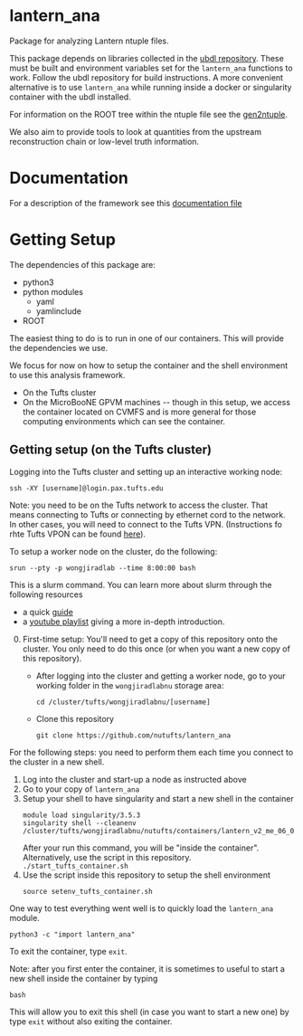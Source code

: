 # lantern_ana

Package for analyzing Lantern ntuple files.

This package depends on libraries collected in the [ubdl repository](https://github.com/larbys/ubdl).
These must be built and environment variables set for the `lantern_ana` functions to work.
Follow the ubdl repository for build instructions.
A more convenient alternative is to use `lantern_ana` while running inside a docker or singularity container with the ubdl installed.

For information on the ROOT tree within the ntuple file see the [gen2ntuple](https://github.com/NuTufts/gen2ntuple/).

We also aim to provide tools to look at quantities from the upstream reconstruction chain or low-level truth information.

# Documentation

For a description of the framework see this [documentation file](lantern_ana_docs.md)

# Getting Setup

The dependencies of this package are:

  * python3
  * python modules
    * yaml
    * yamlinclude
  * ROOT

The easiest thing to do is to run in one of our containers. This will provide the dependencies we use.

We focus for now on how to setup the container and the shell environment to use this analysis framework.

  * On the Tufts cluster
  * On the MicroBooNE GPVM machines -- though in this setup, we access the container located on CVMFS and is more general for those computing environments which can see the container.

## Getting setup (on the Tufts cluster)

Logging into the Tufts cluster and setting up an interactive working node:

  ```
  ssh -XY [username]@login.pax.tufts.edu
  ```

Note: you need to be on the Tufts network to access the cluster.
That means connecting to Tufts or connecting by ethernet cord to the network.
In other cases, you will need to connect to the Tufts VPN.
(Instructions fo rhte Tufts VPON can be found [here](https://access.tufts.edu/vpn)).

To setup a worker node on the cluster, do the following:

  ```
  srun --pty -p wongjiradlab --time 8:00:00 bash
  ```

This is a slurm command. You can learn more about slurm through the following resources
  * a quick [guide](https://huoww07.github.io/Bioinformatics-for-RNA-Seq/slides/Tufts_HPC_Cluster_New_User_Guide.pdf)
  * a [youtube playlist](https://www.youtube.com/watch?v=K_JIPrcPHCg&list=PL7kL5D8ITGyUO4_x5EvVmZ6_NBV0RnDF-) giving a more in-depth introduction.


0. First-time setup: You'll need to get a copy of this repository onto the cluster.
   You only need to do this once (or when you want a new copy of this repository).

    * After logging into the cluster and getting a worker node, go to your working folder in the `wongjiradlabnu` storage area:
      ```
      cd /cluster/tufts/wongjiradlabnu/[username]
      ```
    * Clone this repository
      ```
      git clone https://github.com/nutufts/lantern_ana
      ```

For the following steps: you need to perform them each time you connect to the cluster in a new shell.
      
1. Log into the cluster and start-up a node as instructed above
2. Go to your copy of `lantern_ana`
3. Setup your shell to have singularity and start a new shell in the container
      ```
      module load singularity/3.5.3
      singularity shell --cleanenv /cluster/tufts/wongjiradlabnu/nutufts/containers/lantern_v2_me_06_03_prod/
      ```
    After your run this command, you will be "inside the container".
    Alternatively, use the script in this repository.
       ```
       ./start_tufts_container.sh
       ```
5. Use the script inside this repository to setup the shell environment
      ```
      source setenv_tufts_container.sh
      ```
   
One way to test everything went well is to quickly load the `lantern_ana` module.

```
python3 -c "import lantern_ana"
```

To exit the container, type `exit`.

Note: after you first enter the container, it is sometimes to useful to start a new shell inside the container by typing

```
bash
```

This will allow you to exit this shell (in case you want to start a new one) by type `exit` without also exiting the container.

